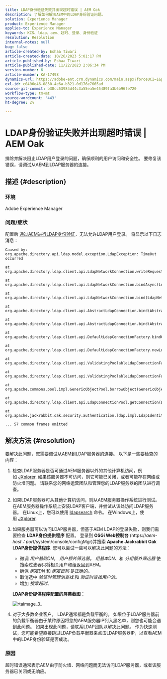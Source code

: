 ```yaml
---
title: LDAP身份验证失败并出现超时错误 | AEM Oak
description: 了解如何解决AEM中的LDAP身份验证问题。
solution: Experience Manager
product: Experience Manager
applies-to: Experience Manager
keywords: KCS、ldap、aem、超时、登录、身份验证
resolution: Resolution
internal-notes: null
bug: false
article-created-by: Eshaa Tiwari
article-created-date: 10/26/2023 5:01:17 PM
article-published-by: Eshaa Tiwari
article-published-date: 11/22/2023 2:06:34 PM
version-number: 6
article-number: KA-17498
dynamics-url: https://adobe-ent.crm.dynamics.com/main.aspx?forceUCI=1&pagetype=entityrecord&etn=knowledgearticle&id=ab0c6943-2174-ee11-9ae7-6045bd0063aa
exl-id: c0406e46-0830-4e6a-b321-0d176e7665ad
source-git-commit: b38cc53984d44c3a55ea5e45489fa3b6b96fe720
workflow-type: tm+mt
source-wordcount: '443'
ht-degree: 2%

---
```


# LDAP身份验证失败并出现超时错误 | AEM Oak


排除并解决阻止LDAP用户登录的问题，确保顺利的用户访问和安全性。 要修复该错误，请调试从AEM到LDAP服务器的连接。

## 描述 {#description}


### <b>环境</b>

Adobe Experience Manager



### <b>问题/症状</b>

配置后 [通过AEM进行LDAP身份验证](https://experienceleague.adobe.com/docs/experience-manager-65/administering/security/ldap-config.html?lang=en)，无法允许LDAP用户登录。 将显示以下日志消息：


```
Caused by: org.apache.directory.api.ldap.model.exception.LdapException: TimeOut occurred

at org.apache.directory.ldap.client.api.LdapNetworkConnection.writeRequest(LdapNetworkConnection.java:4106)

at org.apache.directory.ldap.client.api.LdapNetworkConnection.bindAsync(LdapNetworkConnection.java:1290)

at org.apache.directory.ldap.client.api.LdapNetworkConnection.bind(LdapNetworkConnection.java:1188)

at org.apache.directory.ldap.client.api.AbstractLdapConnection.bind(AbstractLdapConnection.java:127)

at org.apache.directory.ldap.client.api.AbstractLdapConnection.bind(AbstractLdapConnection.java:112)

at org.apache.directory.ldap.client.api.DefaultLdapConnectionFactory.bindConnection(DefaultLdapConnectionFactory.java:64)

at org.apache.directory.ldap.client.api.DefaultLdapConnectionFactory.newLdapConnection(DefaultLdapConnectionFactory.java:107)

at org.apache.directory.ldap.client.api.ValidatingPoolableLdapConnectionFactory.makeObject(ValidatingPoolableLdapConnectionFactory.java:133)

at org.apache.directory.ldap.client.api.ValidatingPoolableLdapConnectionFactory.makeObject(ValidatingPoolableLdapConnectionFactory.java:59)

at org.apache.commons.pool.impl.GenericObjectPool.borrowObject(GenericObjectPool.java:1188)

at org.apache.directory.ldap.client.api.LdapConnectionPool.getConnection(LdapConnectionPool.java:123)

at org.apache.jackrabbit.oak.security.authentication.ldap.impl.LdapIdentityProvider.connect(LdapIdentityProvider.java:771)

... 57 common frames omitted
```



## 解决方法 {#resolution}


要解决此问题，您需要调试从AEM到LDAP服务器的连接。 以下是一些要检查的内容：

1. 检查LDAP服务器是否可通过AEM服务器以外的其他计算机访问，例如 [JXplorer](https://jxplorer.org/). 如果该服务器不可访问，则它可能已关闭，或者可能存在网络或防火墙问题。 请联系您的网络运营团队和管理您的LDAP服务器的团队进行调查。
2. 如果LDAP服务器可从其他计算机访问，则从AEM服务器操作系统进行测试。 在AEM服务器操作系统上安装LDAP客户端，并尝试从该处访问LDAP服务器。 在Linux上，您可以使用 [ldapsearch](https://access.redhat.com/documentation/en-us/red_hat_directory_server/11/html/administration_guide/examples-of-common-ldapsearches) 命令。 在Windows上，使用 [JXplorer](https://jxplorer.org/).
3. 如果服务器可以访问LDAP服务器，但基于AEM LDAP的登录失败，则我们需要检查 <b>LDAP身份提供程序</b> 配置。 登录到 <b>OSGi Web控制台</b> (https://*aem-host：port*/system/console/configMgr)并搜索 <b>Apache Jackrabbit Oak LDAP身份提供程序</b>. 您可以尝试一些可以解决此问题的方法：

   - 微调 *用户基础DN*， *用户额外筛选器*， *组基本DN*、和 *分组额外筛选器* 使搜索过滤器只将相关用户和组返回到AEM。
   - 确保 *绑定DN* 和 *绑定密码* 是正确的。
   - 取消选中 *验证时管理池查找* 和 *验证时查找用户池。*
   - 增加 *搜索超时。*

   <b>LDAP身份提供程序配置的屏幕截图：</b>


   ![rtaimage_3_](https://helpx.adobe.com/content/dam/help/en/experience-manager/kb/LDAP-error/jcr%3acontent/main-pars/image/rtaimage_3_.png "rtaimage_3_")
4. 对于大多数企业客户， LDAP通常都是负载平衡的。 如果位于LDAP服务器前的负载平衡器由于某种原因将您的AEM服务器IP列入黑名单，则您也可能会遇到此问题。 如果出现此问题，请联系LDAP团队以解决此问题。 作为快速测试，您可能希望直接跳过LDAP负载平衡器来点击LDAP服务器IP，以查看AEM中的LDAP身份验证是否成功。


### <b>原因</b>

超时错误通常表示AEM由于防火墙、网络问题而无法访问LDAP服务器，或者该服务器已关闭或无响应。
